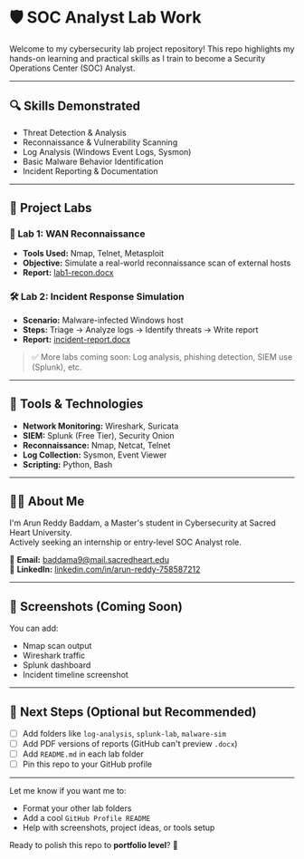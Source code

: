 # 🛡️ SOC Analyst Lab Work

Welcome to my cybersecurity lab project repository! This repo highlights my hands-on learning and practical skills as I train to become a Security Operations Center (SOC) Analyst.

---

## 🔍 Skills Demonstrated

- Threat Detection & Analysis
- Reconnaissance & Vulnerability Scanning
- Log Analysis (Windows Event Logs, Sysmon)
- Basic Malware Behavior Identification
- Incident Reporting & Documentation

---

## 📁 Project Labs

### 🧪 Lab 1: WAN Reconnaissance
- **Tools Used:** Nmap, Telnet, Metasploit
- **Objective:** Simulate a real-world reconnaissance scan of external hosts
- **Report:** [lab1-recon.docx](lab1-recon/lab1-recon.docx)

### 🛠️ Lab 2: Incident Response Simulation
- **Scenario:** Malware-infected Windows host
- **Steps:** Triage → Analyze logs → Identify threats → Write report
- **Report:** [incident-report.docx](incident-response/incident-report.docx)

> ✅ More labs coming soon: Log analysis, phishing detection, SIEM use (Splunk), etc.

---

## 🧰 Tools & Technologies

- **Network Monitoring:** Wireshark, Suricata
- **SIEM:** Splunk (Free Tier), Security Onion
- **Reconnaissance:** Nmap, Netcat, Telnet
- **Log Collection:** Sysmon, Event Viewer
- **Scripting:** Python, Bash

---

## 👨‍💻 About Me

I'm Arun Reddy Baddam, a Master's student in Cybersecurity at Sacred Heart University.  
Actively seeking an internship or entry-level SOC Analyst role.

📧 **Email:** baddama9@mail.sacredheart.edu  
🔗 **LinkedIn:** [linkedin.com/in/arun-reddy-758587212](https://linkedin.com/in/arun-reddy-758587212)

---

## 📸 Screenshots (Coming Soon)

You can add:
- Nmap scan output
- Wireshark traffic
- Splunk dashboard
- Incident timeline screenshot

---

## 📌 Next Steps (Optional but Recommended)

- [ ] Add folders like `log-analysis`, `splunk-lab`, `malware-sim`
- [ ] Add PDF versions of reports (GitHub can't preview `.docx`)
- [ ] Add `README.md` in each lab folder
- [ ] Pin this repo to your GitHub profile

---

Let me know if you want me to:
- Format your other lab folders
- Add a cool `GitHub Profile README`
- Help with screenshots, project ideas, or tools setup

Ready to polish this repo to **portfolio level**? 💪
